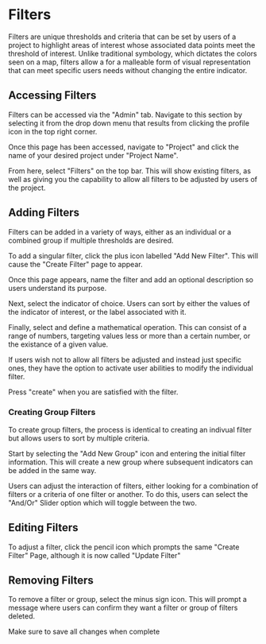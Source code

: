 # Filters
Filters are unique thresholds and criteria that can be set by users of a project to highlight areas of interest whose associated data points meet the threshold of interest. Unlike traditional symbology, which dictates the colors seen on a map, filters allow a for a malleable form of visual representation that can meet specific users needs without changing the entire indicator.

## Accessing Filters
Filters can be accessed via the "Admin" tab. Navigate to this section by selecting it from the drop down menu that results from clicking the profile icon in the top right corner. 

Once this page has been accessed, navigate to "Project" and click the name of your desired project under "Project Name".

From here, select "Filters" on the top bar. This will show existing filters, as well as giving you the capability to allow all filters to be adjusted by users of the project.

## Adding Filters
Filters can be added in a variety of ways, either as an individual or a combined group if multiple thresholds are desired.

To add a singular filter, click the plus icon labelled "Add New Filter". This will cause the "Create Filter" page to appear.

Once this page appears, name the filter and add an optional description so users understand its purpose.

Next, select the indicator of choice. Users can sort by either the values of the indicator of interest, or the label associated with it.

Finally, select and define a mathematical operation. This can consist of a range of numbers, targeting values less or more than a certain number, or the existance of a given value.

If users wish not to allow all filters be adjusted and instead just specific ones, they have the option to activate user abilities to modify the individual filter. 

Press "create" when you are satisfied with the filter.

### Creating Group Filters
To create group filters, the process is identical to creating an indivual filter but allows users to sort by multiple criteria. 

Start by selecting the "Add New Group" icon and entering the initial filter information. This will create a new group where subsequent indicators can be added in the same way.

Users can adjust the interaction of filters, either looking for a combination of filters or a criteria of one filter or another. To do this, users can select the "And/Or" Slider option which will toggle between the two. 

## Editing Filters
To adjust a filter, click the pencil icon which prompts the same "Create Filter" Page, although it is now called "Update Filter"

## Removing Filters
To remove a filter or group, select the minus sign icon. This will prompt a message where users can confirm they want a filter or group of filters deleted.

Make sure to save all changes when complete
